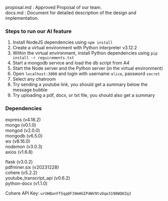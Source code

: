 proposal.md : Approved Proposal of our team.  
docs.md : Document for detailed description of the design and implementation.

### Steps to run our AI feature

1. Install NodeJS dependencies using `npm install`
2. Create a virtual environment with Python interpreter v3.12.2
3. Within the virtual environment, install Python dependencies using `pip install -r requirements.txt`
4. Start a mongodb service and load the db script from A4
5. Start the Node server and the Python server (in the virtual environment)
6. Open `localhost:3000` and login with username `alice`, password `secret`
7. Select any chatroom
8. Try sending a youtube link, you should get a summary below the message bubble
9. Try uploading a pdf, docx, or txt file, you should also get a summary


### Dependencies  
express (v4.18.2)  
mongo (v0.1.0)  
mongod (v2.0.0)  
mongodb (v6.5.0)  
ws (v8.16.0)  
nodemon (v3.0.3)  
axios (v1.6.8)

flask (v3.0.2)  
pdfminer.six (v20231228)  
cohere (v5.2.2)  
youtube_transcript_api (v0.6.2)  
python-docx (v1.1.0)

Cohere API Key: `urUHBanFf5qq0F39mHGIPdWV9tvDqe3198WQ0Zq3`
